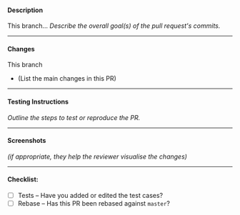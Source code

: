 #### Description

This branch...
_Describe the overall goal(s) of the pull request's commits._


----
#### Changes

This branch
- (List the main changes in this PR)


----
#### Testing Instructions

_Outline the steps to test or reproduce the PR._

----
#### Screenshots

_(if appropriate, they help the reviewer visualise the changes)_


----
#### Checklist:
- [ ] Tests – Have you added or edited the test cases?
- [ ] Rebase – Has this PR been rebased against `master`?

